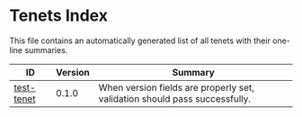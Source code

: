 # Tenets Index

This file contains an automatically generated list of all tenets with their one-line summaries.

| ID | Version | Summary |
|---|---|---|
| [test-tenet](./test-tenet.md) | 0.1.0 | When version fields are properly set, validation should pass successfully. |
